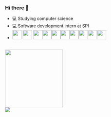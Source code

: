 ### Hi there 👋

- 💻 Studying computer science
- 💻 Software development intern at SPI
- <img height="30em" src="https://cdn.jsdelivr.net/gh/devicons/devicon@latest/icons/java/java-original.svg"/> <img height="30em" src="https://cdn.jsdelivr.net/gh/devicons/devicon@latest/icons/javascript/javascript-original.svg"/> <img height="30em" src="https://cdn.jsdelivr.net/gh/devicons/devicon@latest/icons/csharp/csharp-original.svg"/><img height="30em" src="https://cdn.jsdelivr.net/gh/devicons/devicon@latest/icons/c/c-original.svg"/><img height="30em" src="https://cdn.jsdelivr.net/gh/devicons/devicon@latest/icons/html5/html5-original-wordmark.svg"/><img height="30em" src="https://cdn.jsdelivr.net/gh/devicons/devicon@latest/icons/css3/css3-original-wordmark.svg"/><img height="30em" src="https://cdn.jsdelivr.net/gh/devicons/devicon@latest/icons/php/php-original.svg"/><img height="30em" src="https://cdn.jsdelivr.net/gh/devicons/devicon@latest/icons/nodejs/nodejs-original.svg"/><img height="30em" src="https://cdn.jsdelivr.net/gh/devicons/devicon@latest/icons/angularjs/angularjs-original.svg"/><img height="30em" src="https://cdn.jsdelivr.net/gh/devicons/devicon@latest/icons/react/react-original-wordmark.svg"/>
<br>

  <img height="190em" src="https://github-readme-stats.vercel.app/api/top-langs/?username=guilhermewilias&layout=compact&langs_count=7&theme=yeblu"/>
  <!--<img height="160em" src="https://github-readme-stats.vercel.app/api?username=guilhermewilias&show_icons=true&theme=yeblu&include_all_commits=true&count_private=true&layout=compact"/>--!>

  
<div>
 <a href="https://www.linkedin.com/in/guilhermewilias/" target="_blank"><img src="https://img.shields.io/badge/-LinkedIn-%230077B5?style=for-the-badge&logo=linkedin&logoColor=white" target="_blank"></a> 
</div>



          


